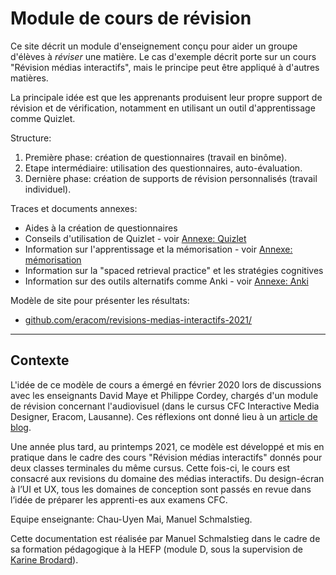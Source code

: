 # Module de cours de révision

Ce site décrit un module d'enseignement conçu pour aider un groupe d'élèves à *réviser* une matière. Le cas d'exemple décrit porte sur un cours "Révision médias interactifs", mais le principe peut être appliqué à d'autres matières.

La principale idée est que les apprenants produisent leur propre support de révision et de vérification, notamment en utilisant un outil d'apprentissage comme Quizlet.

Structure:

1. Première phase: création de questionnaires (travail en binôme).
2. Etape intermédiaire: utilisation des questionnaires, auto-évaluation.
3. Dernière phase: création de supports de révision personnalisés (travail individuel).

Traces et documents annexes:

- Aides à la création de questionnaires
- Conseils d'utilisation de Quizlet - voir [Annexe: Quizlet](annexe-3-quizlet.html)
- Information sur l'apprentissage et la mémorisation - voir [Annexe: mémorisation](memoire.html)
- Information sur la "spaced retrieval practice" et les stratégies cognitives
- Information sur des outils alternatifs comme Anki - voir [Annexe: Anki](annexe-4-anki.html)

Modèle de site pour présenter les résultats:

- [github.com/eracom/revisions-medias-interactifs-2021/](https://github.com/eracom/revisions-medias-interactifs-2021/)

---

## Contexte

L'idée de ce modèle de cours a émergé en février 2020 lors de discussions avec les enseignants David Maye et Philippe Cordey, chargés d'un module de révision concernant l'audiovisuel (dans le cursus CFC Interactive Media Designer, Eracom, Lausanne). Ces réflexions ont donné lieu à un [article de blog](https://ms-studio.net/notes/concept-pour-un-cours-de-revision/).

Une année plus tard, au printemps 2021, ce modèle est développé et mis en pratique dans le cadre des cours "Révision médias interactifs" donnés pour deux classes terminales du même cursus. Cette fois-ci, le cours est consacré aux revisions du domaine des médias interactifs. Du design-écran à l’UI et UX, tous les domaines de conception sont passés en revue dans l’idée de préparer les apprenti-es aux examens CFC. 

Equipe enseignante: Chau-Uyen Mai, Manuel Schmalstieg.

Cette documentation est réalisée par Manuel Schmalstieg dans le cadre de sa formation pédagogique à la HEFP (module D, sous la supervision de [Karine Brodard](http://www.karinebrodard.ch/)).

